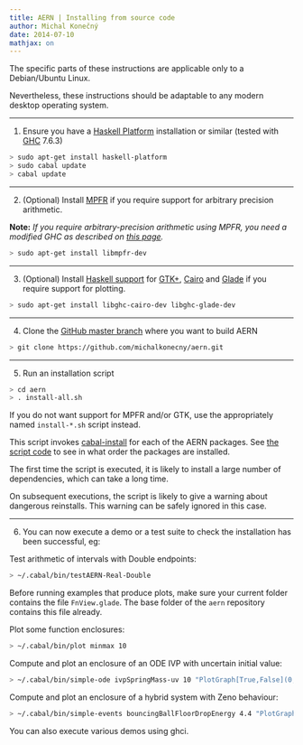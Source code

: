 ```yaml
---
title: AERN | Installing from source code
author: Michal Konečný
date: 2014-07-10
mathjax: on
---
```


The specific parts of these instructions are applicable only to a Debian/Ubuntu Linux.

Nevertheless, these instructions should be adaptable to any modern desktop operating system.

----

  1. Ensure you have a [Haskell Platform](https://www.haskell.org/platform/) installation or similar (tested with [GHC](http://www.haskell.org/ghc/) 7.6.3)
  
```sh
> sudo apt-get install haskell-platform
> sudo cabal update
> cabal update
```

----

  2. (Optional) Install [MPFR](http://www.mpfr.org/) if you require support for arbitrary precision arithmetic.
  
  **Note:** *If you require arbitrary-precision arithmetic using MPFR, you need a modified GHC as described on [this page](https://hackage.haskell.org/package/hmpfr).*

```sh
> sudo apt-get install libmpfr-dev
```

----

  3. (Optional) Install [Haskell support](http://projects.haskell.org/gtk2hs/) for 
  [GTK+](http://www.gtk.org/), [Cairo](http://cairographics.org/examples/) 
  and [Glade](https://glade.gnome.org/) if you require support for plotting.
  
```sh
> sudo apt-get install libghc-cairo-dev libghc-glade-dev  
```
----

  4. Clone the [GitHub master branch](https://github.com/michalkonecny/aern) where you want to build AERN

```sh    
> git clone https://github.com/michalkonecny/aern.git
```
    
----

  5. Run an installation script 
    
  
```sh
> cd aern
> . install-all.sh 
```

If you do not want support for MPFR and/or GTK, use the appropriately named `install-*.sh` script instead. 

This script invokes [cabal-install](http://www.haskell.org/haskellwiki/Cabal-Install) 
for each of the AERN packages.  See [the script code](https://github.com/michalkonecny/aern/blob/master/install-all.sh) 
to see in what order the packages are installed.
        
The first time the script is executed, it is likely to install a large number of dependencies, which can take a long time. 

On subsequent executions, the script is likely to give a warning about dangerous reinstalls.  This warning can be safely ignored in this case.
  
----

  6. You can now execute a demo or a test suite to check the installation has been successful, eg:

Test arithmetic of intervals with Double endpoints:

```sh
> ~/.cabal/bin/testAERN-Real-Double
```

Before running examples that produce plots, make sure your current folder contains
the file `FnView.glade`.  The base folder of the `aern` repository contains this file already.

Plot some function enclosures:

```sh
> ~/.cabal/bin/plot minmax 10
```

Compute and plot an enclosure of an ODE IVP with uncertain initial value:

```sh
> ~/.cabal/bin/simple-ode ivpSpringMass-uv 10 "PlotGraph[True,False](0,10,-1.5,1.5)" GUI ShrinkWrap 30 200 -10 -10
```

Compute and plot an enclosure of a hybrid system with Zeno behaviour:

```sh
> ~/.cabal/bin/simple-events bouncingBallFloorDropEnergy 4.4 "PlotGraph[True,False,True,False,False](0,5,-0.2,5)" GUI locate evtree 10 10 3 50 0 0 
```

You can also execute various demos using ghci.
